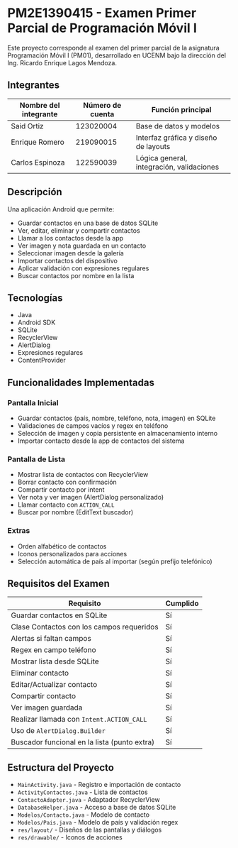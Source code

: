 # PM2E1390415 - Examen Primer Parcial de Programación Móvil I

Este proyecto corresponde al examen del primer parcial de la asignatura Programación Móvil I (PM01), desarrollado en UCENM bajo la dirección del Ing. Ricardo Enrique Lagos Mendoza.


## Integrantes

| Nombre del integrante | Número de cuenta | Función principal                            |
|-----------------------|------------------|----------------------------------------------|
| Said Ortiz          | 123020004        | Base de datos y modelos                      |
| Enrique Romero          | 219090015        | Interfaz gráfica y diseño de layouts         |
| Carlos Espinoza     | 122590039          | Lógica general, integración, validaciones    |
## Descripción

Una aplicación Android que permite:

- Guardar contactos en una base de datos SQLite
- Ver, editar, eliminar y compartir contactos
- Llamar a los contactos desde la app
- Ver imagen y nota guardada en un contacto
- Seleccionar imagen desde la galería
- Importar contactos del dispositivo
- Aplicar validación con expresiones regulares
- Buscar contactos por nombre en la lista

## Tecnologías

- Java
- Android SDK
- SQLite
- RecyclerView
- AlertDialog
- Expresiones regulares
- ContentProvider

## Funcionalidades Implementadas

### Pantalla Inicial
- Guardar contactos (país, nombre, teléfono, nota, imagen) en SQLite
- Validaciones de campos vacíos y regex en teléfono
- Selección de imagen y copia persistente en almacenamiento interno
- Importar contacto desde la app de contactos del sistema

### Pantalla de Lista
- Mostrar lista de contactos con RecyclerView
- Borrar contacto con confirmación
- Compartir contacto por intent
- Ver nota y ver imagen (AlertDialog personalizado)
- Llamar contacto con `ACTION_CALL`
- Buscar por nombre (EditText buscador)

### Extras
- Orden alfabético de contactos
- Iconos personalizados para acciones
- Selección automática de país al importar (según prefijo telefónico)

## Requisitos del Examen

| Requisito                                                        | Cumplido |
|------------------------------------------------------------------|----------|
| Guardar contactos en SQLite                                      | Sí       |
| Clase Contactos con los campos requeridos                        | Sí       |
| Alertas si faltan campos                                         | Sí       |
| Regex en campo teléfono                                          | Sí       |
| Mostrar lista desde SQLite                                       | Sí       |
| Eliminar contacto                                                | Sí       |
| Editar/Actualizar contacto                                       | Sí       |
| Compartir contacto                                               | Sí       |
| Ver imagen guardada                                              | Sí       |
| Realizar llamada con `Intent.ACTION_CALL`                        | Sí       |
| Uso de `AlertDialog.Builder`                                     | Sí       |
| Buscador funcional en la lista (punto extra)                     | Sí       |

## Estructura del Proyecto

- `MainActivity.java` - Registro e importación de contacto
- `ActivityContactos.java` - Lista de contactos
- `ContactoAdapter.java` - Adaptador RecyclerView
- `DatabaseHelper.java` - Acceso a base de datos SQLite
- `Modelos/Contacto.java` - Modelo de contacto
- `Modelos/Pais.java` - Modelo de país y validación regex
- `res/layout/` - Diseños de las pantallas y diálogos
- `res/drawable/` - Iconos de acciones
